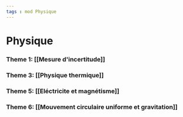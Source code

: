 ```yaml
---
tags : mod Physique
---
```

# Physique

### **Theme 1:** [[Mesure d'incertitude]]
### **Theme 3:** [[Physique thermique]] 
### **Theme 5:** [[Eléctricite et magnétisme]]  
### **Theme 6:** [[Mouvement circulaire uniforme et gravitation]]  


